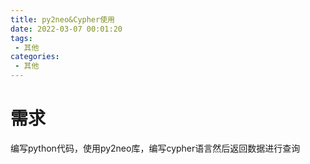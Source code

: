 ```yaml
---
title: py2neo&Cypher使用
date: 2022-03-07 00:01:20
tags:
 - 其他
categories:
 - 其他
---
```


# 需求

编写python代码，使用py2neo库，编写cypher语言然后返回数据进行查询
